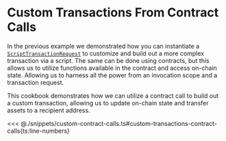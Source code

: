 # Custom Transactions From Contract Calls

In the previous example we demonstrated how you can instantiate a [`ScriptTransactionRequest`](../../api/Account/ScriptTransactionRequest.md) to customize and build out a more complex transaction via a script. The same can be done using contracts, but this allows us to utilize functions available in the contract and access on-chain state. Allowing us to harness all the power from an invocation scope and a transaction request.

This cookbook demonstrates how we can utilize a contract call to build out a custom transaction, allowing us to update on-chain state and transfer assets to a recipient address.

<<< @./snippets/custom-contract-calls.ts#custom-transactions-contract-calls{ts:line-numbers}
